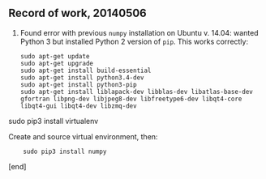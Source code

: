 ## Record of work, 20140506

 1. Found error with previous `numpy` installation on Ubuntu v. 14.04: wanted Python 3 but installed Python 2 version of `pip`. This works correctly:

        sudo apt-get update
        sudo apt-get upgrade
        sudo apt-get install build-essential
        sudo apt-get install python3.4-dev
        sudo apt-get install python3-pip
        sudo apt-get install liblapack-dev libblas-dev libatlas-base-dev gfortran libpng-dev libjpeg8-dev libfreetype6-dev libqt4-core libqt4-gui libqt4-dev libzmq-dev
sudo pip3 install virtualenv

   Create and source virtual environment, then: 

        sudo pip3 install numpy

[end]
